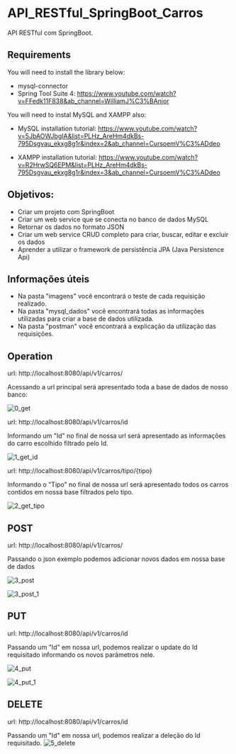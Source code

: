 # API_RESTful_SpringBoot_Carros
API RESTful com SpringBoot.

## Requirements
You will need to install the library below:
- mysql-connector
- Spring Tool Suite 4: 
https://www.youtube.com/watch?v=FFedk11F838&ab_channel=WilliamJ%C3%BAnior

You will need to instal MySQL and XAMPP also:
- MySQL installation tutorial:
https://www.youtube.com/watch?v=5JbAOWJbgIA&list=PLHz_AreHm4dkBs-795Dsgvau_ekxg8g1r&index=2&ab_channel=CursoemV%C3%ADdeo

- XAMPP installation tutorial:
https://www.youtube.com/watch?v=R2HrwSQ6EPM&list=PLHz_AreHm4dkBs-795Dsgvau_ekxg8g1r&index=3&ab_channel=CursoemV%C3%ADdeo


## Objetivos:
- Criar um projeto com SpringBoot
- Criar um web service que se conecta no banco de dados MySQL
- Retornar os dados no formato JSON
- Criar um web service CRUD completo para criar, buscar, editar e excluir os dados
- Aprender a utilizar o framework de persistência JPA (Java Persistence Api)

## Informações úteis
- Na pasta "imagens" você encontrará o teste de cada requisição realizado.
- Na pasta "mysql_dados" você encontrará todas as informações utilizadas para criar a base de dados utilizada.
- Na pasta "postman" você encontrará a explicação da utilização das requisições.

## Operation
url: http://localhost:8080/api/v1/carros/

Acessando a url principal será apresentado toda a base de dados de nosso banco:

![0_get](https://user-images.githubusercontent.com/40063504/113340024-c0925d00-9301-11eb-9576-4c560bf40156.PNG)

url: http://localhost:8080/api/v1/carros/id

Informando um "Id" no final de nossa url será apresentado as informações do carro escolhido filtrado pelo Id.

![1_get_id](https://user-images.githubusercontent.com/40063504/113340034-c38d4d80-9301-11eb-88f2-736dde366e4c.PNG)

url: http://localhost:8080/api/v1/carros/tipo/{tipo}

Informando o "Tipo" no final de nossa url será apresentado todos os carros contidos em nossa base filtrados pelo tipo.

![2_get_tipo](https://user-images.githubusercontent.com/40063504/113340040-c5571100-9301-11eb-97b9-a74284d59fac.PNG)

## POST
url: http://localhost:8080/api/v1/carros/

Passando o json exemplo podemos adicionar novos dados em nossa base de dados

![3_post](https://user-images.githubusercontent.com/40063504/113340047-c720d480-9301-11eb-95bb-504e2b9e0326.PNG)

![3_post_1](https://user-images.githubusercontent.com/40063504/113340056-c9832e80-9301-11eb-8bab-2d46de27f3f1.PNG)

## PUT
url: http://localhost:8080/api/v1/carros/id

Passando um "Id" em nossa url, podemos realizar o update do Id requisitado informando os novos parâmetros nele.

![4_put](https://user-images.githubusercontent.com/40063504/113340059-cb4cf200-9301-11eb-8681-23559a6f79e2.PNG)

![4_put_1](https://user-images.githubusercontent.com/40063504/113340071-ce47e280-9301-11eb-99af-7394dc4807c9.PNG)

## DELETE
url: http://localhost:8080/api/v1/carros/id

Passando um "Id" em nossa url, podemos realizar a deleção do Id requisitado.
![5_delete](https://user-images.githubusercontent.com/40063504/113340078-d011a600-9301-11eb-9904-67d9c1ec7d21.PNG)
